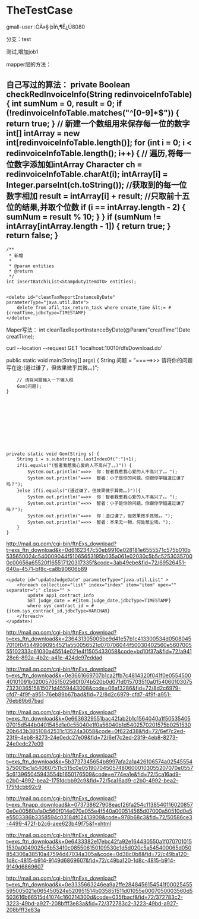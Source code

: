 # TheTestCase


gmall-user :ÓÃ»§·þÎñ,¶Ë¿Ú8080

分支：test

测试,增加job1



mapper层的方法：


自己写过的算法：
 private Boolean checkRedInvoiceInfo(String redinvoiceInfoTable) {
        int sumNum = 0, result = 0;
        if (!redinvoiceInfoTable.matches("^[0-9]*$")) {
            return true;
        }
        // 新建一个数组用来保存每一位的数字
        int[] intArray = new int[redinvoiceInfoTable.length()];
        for (int i = 0; i < redinvoiceInfoTable.length(); i++) {
            // 遍历,将每一位数字添加如intArray
            Character ch = redinvoiceInfoTable.charAt(i);
            intArray[i] = Integer.parseInt(ch.toString());
            //获取到的每一位数字相加
            result = intArray[i] + result;
            //只取前十五位的结果,并取个位数
            if (i == intArray.length - 2) {
                sumNum = result % 10;
            }
        }
        if (sumNum != intArray[intArray.length - 1]) {
            return true;
        }
        return false;
    }
------

    /**
     * 新增
     *
     * @param entities
     * @return
     */
    int insertBatch(List<StampdutyItemDTO> entities);
    

    <delete id="cleanTaxReportInstanceByDate" parameterType="java.util.Date">
        delete from afil_tax_return_task where create_time &lt;= #{creatTime,jdbcType=TIMESTAMP}
    </delete>

Maper写法：
     int cleanTaxReportInstanceByDate(@Param("creatTime")Date creatTime);
     
     
curl --location --request GET 'localhost:10010/dfsDownload.do' 
							   





  public static void main(String[] args) {
        String  问题 = "=====>>>  请将你的问题写在这:(道过谦了，但效果微乎其微。。)";


        // 请将问题输入一下输入框
        Gom(问题);
    }











    private static void Gom(String s) {
        String i = s.substring(s.lastIndexOf(":")+1);
        if(i.equals("(智者我惹我心爱的人不高兴了。。)")) {
            System.out.println("==>>  你：智者我惹我心爱的人不高兴了。。");
            System.out.println("==>>  智者：小子是你的问题，你跟你学姐道过谦了吗？");
        }else if(i.equals("(道过谦了，但效果微乎其微。。)")){
            System.out.println("==>>  你：智者我惹我心爱的人不高兴了。。");
            System.out.println("==>>  智者：小子是你的问题，你跟你学姐道过谦了吗？");
            System.out.println("==>>  你：道过谦了，但效果微乎其微。。");
            System.out.println("==>>  智者：本来无一物，何处惹尘埃。");
        }
    }



http://mail.qq.com/cgi-bin/ftnExs_download?t=exs_ftn_download&k=0d6162347c50eb9910e028181e6555571c575b010b535650024c540009044f51065653195b035a061e02030c5b5c52530357000c00656a65520f165517120317335f&code=3ab49ebe&fid=72/69526451-640a-4571-bf8c-ca8b90606b89






    <update id="updateJudgeDate" parameterType="java.util.List" >
        <foreach collection="list" index="index" item="item" open="" separator=";" close="" >
            update app1_contract_info
            SET judge_date = #{item.judge_date,jdbcType=TIMESTAMP}
            where sys_contract_id = #{item.sys_contract_id,jdbcType=VARCHAR}
        </foreach>
    </update>)
    
    
http://mail.qq.com/cgi-bin/ftnExs_download?t=exs_ftn_download&k=236431305005be9d41e57b1c413300534d05080457010f045449090954521a550056521d070706044f50030402560e560700555102333c61030a45514e021e4f1505433058&code=bd10f37a&fid=72/a94128e6-892a-4b2c-a41e-424de97eddad

http://mail.qq.com/cgi-bin/ftnExs_download?t=exs_ftn_download&k=0e3661669707b1ca2ffb7c4814320f041f0e055450040101091b020057051502560f074b520b0d071d015703510a01540601030757323036515815071d4559443008&code=06af3286&fid=72/8d2c6979-cfd7-4f9f-a951-76eb89b67bad&fid=72/8d2c6979-cfd7-4f9f-a951-76eb89b67bad


http://mail.qq.com/cgi-bin/ftnExs_download?t=exs_ftn_download&k=0e6636329551bac42fab2b1c1564040a1f5053540507015d544b0401545d1e0c55040e1f0a56040b1d5402570201575b025153020b643b38510842531c13524a3058&code=0f622d38&fid=72/6ef7c2ed-23f9-4eb8-8273-24e0edc27e09&fid=72/6ef7c2ed-23f9-4eb8-8273-24e0edc27e09


http://mail.qq.com/cgi-bin/ftnExs_download?t=exs_ftn_download&k=5b3737345654b8997afa2a1a426106574a025455545750015c1a540607511c515c0e0519070450574806000103055207070e05575c613965045943554b1650176509&code=e774ea1e&fid=72/5ca16ad9-c2b0-4992-bea2-175fdcbb92c9&fid=72/5ca16ad9-c2b0-4992-bea2-175fdcbb92c9




http://mail.qq.com/cgi-bin/ftnExs_download?t=exs_ftnapp_download&k=073738627908eacf26fa254c11385401160208570e0e00560a1a0c560f014e070e055e4f540a000514565d07000a50510d0e5e5503386b3358594c03184f02413909&code=978b68c3&fid=72/50586ce3-4499-472f-b2c6-aee623b49f75&f=xhtml



http://mail.qq.com/cgi-bin/ftnExs_download?t=exs_ftn_download&k=0e6433382e17ebc42fa92e164430550a1f0707010151530a0049025c5b534f0c085506150109530c1d5d020c5a545400065d050854306a38510a47594d47034a305a&code=0d38c0b8&fid=72/c49ba120-1d8c-4815-b914-9149d6869607&fid=72/c49ba120-1d8c-4815-b914-9149d6869607



http://mail.qq.com/cgi-bin/ftnExs_download?t=exs_ftn_download&k=0e3335663246ea9a2ffe2848456154541f00025455595005021e065450524e520951514b035851511d01055e0007050003560d5503616b66515d41074c160214300d&code=035fbacf&fid=72/372783c2-3223-49bd-a927-208bfff3e83a&fid=72/372783c2-3223-49bd-a927-208bfff3e83a
